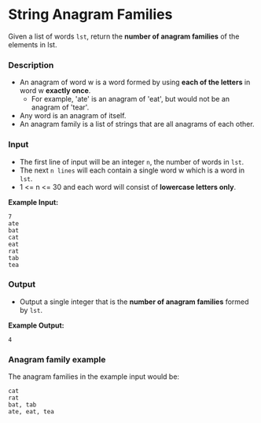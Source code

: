 # String Anagram Families

Given a list of words `lst`, return the **number of anagram families** of the elements in lst.

### Description
- An anagram of word w is a word formed by using **each of the letters** in word w **exactly once**. 
  - For example, 'ate' is an anagram of 'eat', but would not be an anagram of 'tear'. 
- Any word is an anagram of itself. 
- An anagram family is a list of strings that are all anagrams of each other.

### Input
- The first line of input will be an integer `n`, the number of words in `lst`. 
- The next `n lines` will each contain a single word w which is a word in `lst`. 
- 1 <= n <= 30 and each word will consist of **lowercase letters only**.

**Example Input:**
```
7
ate
bat
cat
eat
rat
tab
tea
```

### Output
- Output a single integer that is the **number of anagram families** formed by `lst`.

**Example Output:**
```
4
```


### Anagram family example
The anagram families in the example input would be: 
```
cat
rat
bat, tab
ate, eat, tea
```
